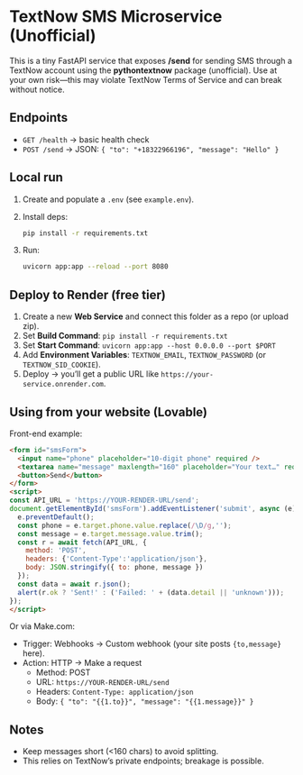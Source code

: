 
# TextNow SMS Microservice (Unofficial)

This is a tiny FastAPI service that exposes **/send** for sending SMS through a TextNow account
using the **pythontextnow** package (unofficial). Use at your own risk—this may violate TextNow
Terms of Service and can break without notice.

## Endpoints
- `GET /health` → basic health check
- `POST /send` → JSON: `{ "to": "+18322966196", "message": "Hello" }`

## Local run

1) Create and populate a `.env` (see `example.env`).
2) Install deps:

   ```bash
   pip install -r requirements.txt
   ```

3) Run:

   ```bash
   uvicorn app:app --reload --port 8080
   ```

## Deploy to Render (free tier)
1) Create a new **Web Service** and connect this folder as a repo (or upload zip).
2) Set **Build Command**: `pip install -r requirements.txt`
3) Set **Start Command**: `uvicorn app:app --host 0.0.0.0 --port $PORT`
4) Add **Environment Variables**: `TEXTNOW_EMAIL`, `TEXTNOW_PASSWORD` (or `TEXTNOW_SID_COOKIE`).
5) Deploy → you’ll get a public URL like `https://your-service.onrender.com`.

## Using from your website (Lovable)

Front-end example:
```html
<form id="smsForm">
  <input name="phone" placeholder="10-digit phone" required />
  <textarea name="message" maxlength="160" placeholder="Your text…" required></textarea>
  <button>Send</button>
</form>
<script>
const API_URL = 'https://YOUR-RENDER-URL/send';
document.getElementById('smsForm').addEventListener('submit', async (e) => {
  e.preventDefault();
  const phone = e.target.phone.value.replace(/\D/g,'');
  const message = e.target.message.value.trim();
  const r = await fetch(API_URL, {
    method: 'POST',
    headers: {'Content-Type':'application/json'},
    body: JSON.stringify({ to: phone, message })
  });
  const data = await r.json();
  alert(r.ok ? 'Sent!' : ('Failed: ' + (data.detail || 'unknown')));
});
</script>
```

Or via Make.com:
- Trigger: Webhooks → Custom webhook (your site posts `{to,message}` here).
- Action: HTTP → Make a request
  - Method: POST
  - URL: `https://YOUR-RENDER-URL/send`
  - Headers: `Content-Type: application/json`
  - Body: `{ "to": "{{1.to}}", "message": "{{1.message}}" }`

## Notes
- Keep messages short (<160 chars) to avoid splitting.
- This relies on TextNow’s private endpoints; breakage is possible.
